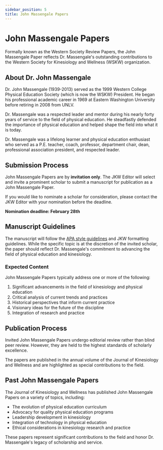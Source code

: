 ```yaml
---
sidebar_position: 5
title: John Massengale Papers
---
```


# John Massengale Papers

Formally known as the Western Society Review Papers, the John Massengale Paper reflects Dr. Massengale's outstanding contributions to the Western Society for Kinesiology and Wellness (WSKW) organization.

## About Dr. John Massengale

Dr. John Massengale (1939-2013) served as the 1999 Western College Physical Education Society (which is now the WSKW) President. He began his professional academic career in 1969 at Eastern Washington University before retiring in 2008 from UNLV. 

Dr. Massengale was a respected leader and mentor during his nearly forty years of service to the field of physical education. He steadfastly defended the importance of physical education and helped shape the field into what it is today. 

Dr. Massengale was a lifelong learner and physical education enthusiast who served as a P.E. teacher, coach, professor, department chair, dean, professional association president, and respected leader.

## Submission Process

John Massengale Papers are by **invitation only**. The JKW Editor will select and invite a prominent scholar to submit a manuscript for publication as a John Massengale Paper. 

If you would like to nominate a scholar for consideration, please contact the JKW Editor with your nomination before the deadline.

**Nomination deadline: February 28th**

## Manuscript Guidelines

The manuscript will follow the [APA style guidelines](https://www.apastyle.org/) and JKW formatting guidelines. While the specific topic is at the discretion of the invited scholar, the paper should reflect Dr. Massengale's commitment to advancing the field of physical education and kinesiology.

### Expected Content

John Massengale Papers typically address one or more of the following:

1. Significant advancements in the field of kinesiology and physical education
2. Critical analysis of current trends and practices
3. Historical perspectives that inform current practice
4. Visionary ideas for the future of the discipline
5. Integration of research and practice

## Publication Process

Invited John Massengale Papers undergo editorial review rather than blind peer review. However, they are held to the highest standards of scholarly excellence. 

The papers are published in the annual volume of the Journal of Kinesiology and Wellness and are highlighted as special contributions to the field.

## Past John Massengale Papers

The Journal of Kinesiology and Wellness has published John Massengale Papers on a variety of topics, including:

- The evolution of physical education curriculum
- Advocacy for quality physical education programs
- Leadership development in kinesiology
- Integration of technology in physical education
- Ethical considerations in kinesiology research and practice

These papers represent significant contributions to the field and honor Dr. Massengale's legacy of scholarship and service.
